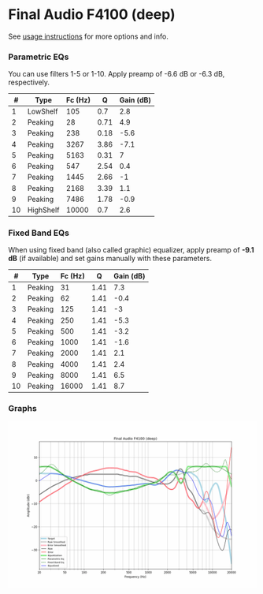# Final Audio F4100 (deep)
See [usage instructions](https://github.com/jaakkopasanen/AutoEq#usage) for more options and info.

### Parametric EQs
You can use filters 1-5 or 1-10. Apply preamp of -6.6 dB or -6.3 dB, respectively.

|   # | Type      |   Fc (Hz) |    Q |   Gain (dB) |
|-----|-----------|-----------|------|-------------|
|   1 | LowShelf  |       105 | 0.7  |         2.8 |
|   2 | Peaking   |        28 | 0.71 |         4.9 |
|   3 | Peaking   |       238 | 0.18 |        -5.6 |
|   4 | Peaking   |      3267 | 3.86 |        -7.1 |
|   5 | Peaking   |      5163 | 0.31 |         7   |
|   6 | Peaking   |       547 | 2.54 |         0.4 |
|   7 | Peaking   |      1445 | 2.66 |        -1   |
|   8 | Peaking   |      2168 | 3.39 |         1.1 |
|   9 | Peaking   |      7486 | 1.78 |        -0.9 |
|  10 | HighShelf |     10000 | 0.7  |         2.6 |

### Fixed Band EQs
When using fixed band (also called graphic) equalizer, apply preamp of **-9.1 dB** (if available) and set gains manually with these parameters.

|   # | Type    |   Fc (Hz) |    Q |   Gain (dB) |
|-----|---------|-----------|------|-------------|
|   1 | Peaking |        31 | 1.41 |         7.3 |
|   2 | Peaking |        62 | 1.41 |        -0.4 |
|   3 | Peaking |       125 | 1.41 |        -3   |
|   4 | Peaking |       250 | 1.41 |        -5.3 |
|   5 | Peaking |       500 | 1.41 |        -3.2 |
|   6 | Peaking |      1000 | 1.41 |        -1.6 |
|   7 | Peaking |      2000 | 1.41 |         2.1 |
|   8 | Peaking |      4000 | 1.41 |         2.4 |
|   9 | Peaking |      8000 | 1.41 |         6.5 |
|  10 | Peaking |     16000 | 1.41 |         8.7 |

### Graphs
![](./Final%20Audio%20F4100%20(deep).png)
